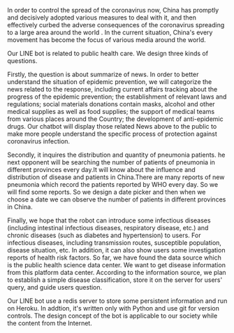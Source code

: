 In order to control the spread of the coronavirus now, China has promptly and decisively adopted various measures to deal with it, and then effectively curbed the adverse consequences of the coronavirus spreading to a large area around the world . In the current situation, China's every movement has become the focus of various media around the world.

Our LINE bot is related to public health care. We design three kinds of questions.

Firstly, the question is about summarize of news. In order to better understand the situation of epidemic prevention, we will categorize the news related to the response, including current affairs tracking about the progress of the epidemic prevention; the establishment of relevant laws and regulations; social materials donations contain masks, alcohol and other medical supplies as well as food supplies; the support of medical teams from various places around the Country; the development of anti-epidemic drugs. Our chatbot will display those related News above to the public to make more people understand the specific process of protection against coronavirus infection.

Secondly, it inquires the distribution and quantity of pneumonia patients. he next opponent will be searching the number of patients of pneumonia in different provinces every day.It will know about the influence and distribution of disease and patients in China.There are many reports of new pneumonia which record the patients reported by WHO every day. So we will find some reports. So we design a date picker and then when we choose a date we can observe the number of patients in different provinces in China.

Finally, we hope that the robot can introduce some infectious diseases (including intestinal infectious diseases, respiratory disease, etc.) and chronic diseases (such as diabetes and hypertension) to users. For infectious diseases, including transmission routes, susceptible population, disease situation, etc. In addition, it can also show users some investigation reports of health risk factors. So far, we have found the data source which is the public health science data center. We want to get disease information from this platform data center. According to the information source, we plan to establish a simple disease classification, store it on the server for users' query, and guide users question.

Our LINE bot use a redis server to store some persistent information and run on Heroku. In addtion, it's written only with Python and use git for version controls. The design concept of the bot is applicable to our society while the content from the Internet. 

